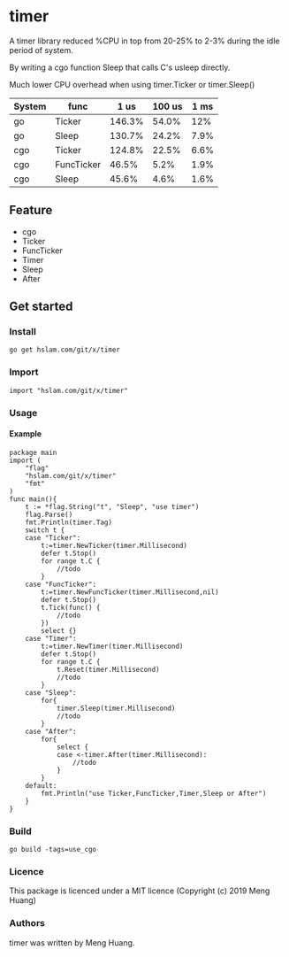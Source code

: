 # timer
A timer library reduced %CPU in top from 20-25% to 2-3% during the idle period of system.

By writing a cgo function Sleep that calls C's usleep directly.

Much lower CPU overhead when using timer.Ticker or timer.Sleep()

System |func   |1 us   |100 us|1 ms
 ---- | ----- | ------  | ------  | ------
go     |Ticker     |146.3% |54.0% |12%
go     |Sleep      |130.7% |24.2% |7.9%
cgo    |Ticker     |124.8% |22.5% |6.6%
cgo    |FuncTicker |46.5%  |5.2%  |1.9%
cgo    |Sleep      |45.6%  |4.6%  |1.6%

## Feature
* cgo
* Ticker
* FuncTicker
* Timer
* Sleep
* After

## Get started

### Install
```
go get hslam.com/git/x/timer
```
### Import
```
import "hslam.com/git/x/timer"
```
### Usage
#### Example
```
package main
import (
	"flag"
	"hslam.com/git/x/timer"
	"fmt"
)
func main(){
	t := *flag.String("t", "Sleep", "use timer")
	flag.Parse()
	fmt.Println(timer.Tag)
	switch t {
	case "Ticker":
		t:=timer.NewTicker(timer.Millisecond)
		defer t.Stop()
		for range t.C {
			//todo
		}
	case "FuncTicker":
		t:=timer.NewFuncTicker(timer.Millisecond,nil)
		defer t.Stop()
		t.Tick(func() {
			//todo
		})
		select {}
	case "Timer":
		t:=timer.NewTimer(timer.Millisecond)
		defer t.Stop()
		for range t.C {
			t.Reset(timer.Millisecond)
			//todo
		}
	case "Sleep":
		for{
			timer.Sleep(timer.Millisecond)
			//todo
		}
	case "After":
		for{
			select {
			case <-timer.After(timer.Millisecond):
				//todo
			}
		}
	default:
		fmt.Println("use Ticker,FuncTicker,Timer,Sleep or After")
	}
}
```

### Build
```
go build -tags=use_cgo
```

### Licence
This package is licenced under a MIT licence (Copyright (c) 2019 Meng Huang)


### Authors
timer was written by Meng Huang.


